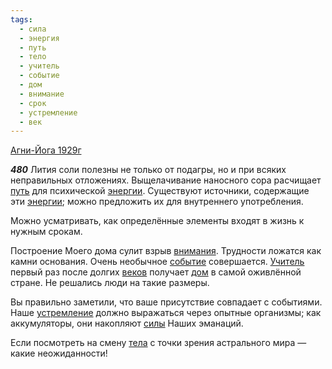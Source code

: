 ```yaml
---
tags:
  - сила
  - энергия
  - путь
  - тело
  - учитель
  - событие
  - дом
  - внимание
  - срок
  - устремление
  - век
---
```


[Агни-Йога 1929г](/agni/1929)

___480___
Лития соли полезны не только от подагры, но и при всяких неправильных отложениях. Выщелачивание наносного сора расчищает [путь](/tag/#путь) для психической [энергии](/tag/#энергия). Существуют источники, содержащие эти [энергии](/tag/#энергия); можно предложить их для внутреннего употребления.   

Можно усматривать, как определённые элементы входят в жизнь к нужным срокам.   

Построение Моего дома сулит взрыв [внимания](/tag/#внимание). Трудности ложатся как камни основания. Очень необычное [событие](/tag/#событие) совершается. [Учитель](/tag/#учитель) первый раз после долгих [веков](/tag/#век) получает [дом](/tag/#дом) в самой оживлённой стране. Не решались люди на такие размеры.   

Вы правильно заметили, что ваше присутствие совпадает с событиями. Наше [устремление](/tag/#устремление) должно выражаться через опытные организмы; как аккумуляторы, они накопляют [силы](/tag/#сила) Наших эманаций.   

Если посмотреть на смену [тела](/tag/#тело) с точки зрения астрального мира — какие неожиданности!